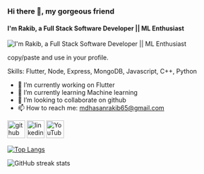 ### Hi there 👋, my gorgeous friend 
#### I'm Rakib, a Full Stack Software Developer || ML Enthusiast
![I'm Rakib, a Full Stack Software Developer || ML Enthusiast](https://media.licdn.com/dms/image/D5616AQF9sqKirY89dg/profile-displaybackgroundimage-shrink_350_1400/0/1707248438993?e=1717632000&v=beta&t=NN4Dqwlb1UmxGIpRjPGM3jhW3xCWYIqmotj-FN6xe3s)

 copy/paste and use in your profile.

Skills: Flutter, Node, Express, MongoDB, Javascript, C++, Python

- 🔭 I’m currently working on Flutter  
- 🌱 I’m currently learning Machine learning 
- 👯 I’m looking to collaborate on github  
- 📫 How to reach me: mdhasanrakib65@gmail.com 


[<img src='https://cdn.jsdelivr.net/npm/simple-icons@3.0.1/icons/github.svg' alt='github' height='40'>](https://github.com/Rakib-Hasan25)  [<img src='https://cdn.jsdelivr.net/npm/simple-icons@3.0.1/icons/linkedin.svg' alt='linkedin' height='40'>](https://www.linkedin.com/in/https://www.linkedin.com/in/rakib-hasan-cuet//)  [<img src='https://cdn.jsdelivr.net/npm/simple-icons@3.0.1/icons/youtube.svg' alt='YouTube' height='40'>](https://www.youtube.com/channel/https://www.youtube.com/@Rakib_Hasan65)  

[![Top Langs](https://github-readme-stats.vercel.app/api/top-langs/?username=Rakib-Hasan25)](https://github.com/anuraghazra/github-readme-stats)

![GitHub streak stats](https://streak-stats.demolab.com/?user=Rakib-Hasan25)  


